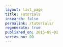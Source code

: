 ```yaml
---
layout: list_page
title: Tutorials
insearch: false
permalink: /tutorials/
regenerate: true
published_on: 2015-09-01
series_no: 00
---
```



